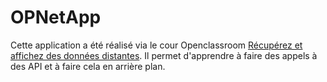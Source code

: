 # OPNetApp

Cette application a été réalisé via le cour Openclassroom [Récupérez et affichez des données distantes](https://openclassrooms.com/fr/courses/4568576-recuperez-et-affichez-des-donnees-distantes).
Il permet d'apprendre à faire des appels à des API et à faire cela en arrière plan.